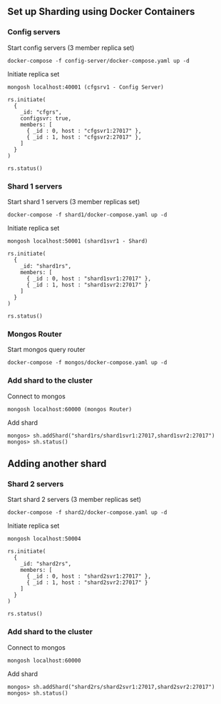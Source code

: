 ## Set up Sharding using Docker Containers

### Config servers
Start config servers (3 member replica set)
```
docker-compose -f config-server/docker-compose.yaml up -d
```
Initiate replica set
```
mongosh localhost:40001 (cfgsrv1 - Config Server)
```
```
rs.initiate(
  {
    _id: "cfgrs",
    configsvr: true,
    members: [
      { _id : 0, host : "cfgsvr1:27017" },
      { _id : 1, host : "cfgsvr2:27017" },
    ]
  }
)

rs.status()
```

### Shard 1 servers
Start shard 1 servers (3 member replicas set)
```
docker-compose -f shard1/docker-compose.yaml up -d
```
Initiate replica set
```
mongosh localhost:50001 (shard1svr1 - Shard)
```
```
rs.initiate(
  {
    _id: "shard1rs",
    members: [
      { _id : 0, host : "shard1svr1:27017" },
      { _id : 1, host : "shard1svr2:27017" }
    ]
  }
)

rs.status()
```

### Mongos Router
Start mongos query router
```
docker-compose -f mongos/docker-compose.yaml up -d
```

### Add shard to the cluster
Connect to mongos
```
mongosh localhost:60000 (mongos Router)
```
Add shard
```
mongos> sh.addShard("shard1rs/shard1svr1:27017,shard1svr2:27017")
mongos> sh.status()
```
## Adding another shard
### Shard 2 servers
Start shard 2 servers (3 member replicas set)
```
docker-compose -f shard2/docker-compose.yaml up -d
```
Initiate replica set
```
mongosh localhost:50004
```
```
rs.initiate(
  {
    _id: "shard2rs",
    members: [
      { _id : 0, host : "shard2svr1:27017" },
      { _id : 1, host : "shard2svr2:27017" }
    ]
  }
)

rs.status()
```
### Add shard to the cluster
Connect to mongos
```
mongosh localhost:60000
```
Add shard
```
mongos> sh.addShard("shard2rs/shard2svr1:27017,shard2svr2:27017")
mongos> sh.status()
```
